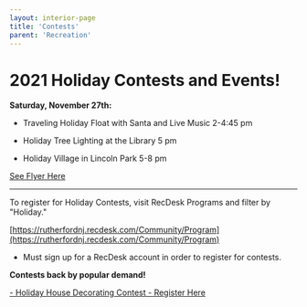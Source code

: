 ```yaml
---
layout: interior-page
title: 'Contests'
parent: 'Recreation'
---
```




# 2021 Holiday Contests and Events!

**Saturday, November 27th:** 

- Traveling Holiday Float with Santa and Live Music 2-4:45 pm

- Holiday Tree Lighting at the Library 5 pm

- Holiday Village in Lincoln Park 5-8 pm

[See Flyer Here](https://storage.googleapis.com/static.rutherford-nj.com/recreation/winter-2020-21/2021_HolidayFloat_TreeLighting_Wonderland.pdf)

---

To register for Holiday Contests, visit RecDesk Programs and filter by "Holiday." 

[https://rutherfordnj.recdesk.com/Community/Program](https://rutherfordnj.recdesk.com/Community/Program)

* Must sign up for a RecDesk account in order to register for contests.


**Contests back by popular demand!**

[- Holiday House Decorating Contest - Register Here](https://rutherfordnj.recdesk.com/Community/Program/Detail?programId=174)


